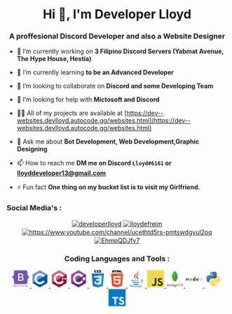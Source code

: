 <!-- First Header -->
<h1 align="center">
	Hi 👋, I'm Developer Lloyd
</h1>

<!-- Second Header -->
<h3 align="center">
	A proffesional Discord Developer and also a Website Designer
</h3>

<!-- User Description -->
- 🔭 I’m currently working on **3 Filipino Discord Servers (Yabmat Avenue, The Hype House, Hestia)**

- 🌱 I’m currently learning **to be an Advanced Developer**

- 👯 I’m looking to collaborate on **Discord and some Developing Team**

- 🤝 I’m looking for help with **Mictosoft and Discord**

- 👨‍💻 All of my projects are available at [https://dev--websites.devlloyd.autocode.gg/websites.html](https://dev--websites.devlloyd.autocode.gg/websites.html)

- 💬 Ask me about **Bot Development, Web Development,Graphic Designing**

- 📫 How to reach me **DM me on Discord `Lloyd#6161` or lloyddeveloper13@gmail.com**

- ⚡ Fun fact **One thing on my bucket list is to visit my Girlfriend.**

<!-- Third Header -->
<h3 align="left">
	Social Media's :
</h3>
<p align="center">
	<a href="https://twitter.com/developerlloyd" target="blank"><img align="center" src="https://raw.githubusercontent.com/rahuldkjain/github-profile-readme-generator/master/src/images/icons/Social/twitter.svg" alt="developerlloyd" height="30" width="40" /></a>
    <a href="https://fb.com/lloydefreim" target="blank"><img align="center" src="https://raw.githubusercontent.com/rahuldkjain/github-profile-readme-generator/master/src/images/icons/Social/facebook.svg" alt="lloydefreim" height="30" width="40" /></a>
    <a href="https://www.youtube.com/channel/UCethtD5rs-pMTSwDgYuL2OQ" target="blank"><img align="center" src="https://raw.githubusercontent.com/rahuldkjain/github-profile-readme-generator/master/src/images/icons/Social/youtube.svg" alt="https://www.youtube.com/channel/ucethtd5rs-pmtswdgyul2oq" height="30" width="40" /></a>
    <a href="https://discord.gg/EhmpQDJfv7" target="blank"><img align="center" src="https://raw.githubusercontent.com/rahuldkjain/github-profile-readme-generator/master/src/images/icons/Social/discord.svg" alt="EhmpQDJfv7" height="30" width="40" /></a>
</p>

<!-- Fourth Header -->
<h3 align="center">
	Coding Languages and Tools :
</h3>
<p align="center">
	<a href="https://getbootstrap.com" target="_blank" rel="noreferrer"> <img src="https://raw.githubusercontent.com/devicons/devicon/master/icons/bootstrap/bootstrap-plain-wordmark.svg" alt="bootstrap" width="40" height="40"/> </a> 
	<a href="https://www.cprogramming.com/" target="_blank" rel="noreferrer"> <img src="https://raw.githubusercontent.com/devicons/devicon/master/icons/c/c-original.svg" alt="c" width="40" height="40"/> </a> 
	<a href="https://www.w3schools.com/cpp/" target="_blank" rel="noreferrer"> <img src="https://raw.githubusercontent.com/devicons/devicon/master/icons/cplusplus/cplusplus-original.svg" alt="cplusplus" width="40" height="40"/> </a> 
	<a href="https://www.w3schools.com/cs/" target="_blank" rel="noreferrer"> <img src="https://raw.githubusercontent.com/devicons/devicon/master/icons/csharp/csharp-original.svg" alt="csharp" width="40" height="40"/> </a> 
	<a href="https://www.w3schools.com/css/" target="_blank" rel="noreferrer"> <img src="https://raw.githubusercontent.com/devicons/devicon/master/icons/css3/css3-original-wordmark.svg" alt="css3" width="40" height="40"/> </a> 
	<a href="https://www.w3.org/html/" target="_blank" rel="noreferrer"> <img src="https://raw.githubusercontent.com/devicons/devicon/master/icons/html5/html5-original-wordmark.svg" alt="html5" width="40" height="40"/> </a>
	<a href="https://www.java.com" target="_blank" rel="noreferrer"> <img src="https://raw.githubusercontent.com/devicons/devicon/master/icons/java/java-original.svg" alt="java" width="40" height="40"/> </a> 
	<a href="https://developer.mozilla.org/en-US/docs/Web/JavaScript" target="_blank" rel="noreferrer"> <img src="https://raw.githubusercontent.com/devicons/devicon/master/icons/javascript/javascript-original.svg" alt="javascript" width="40" height="40"/> </a> 
	<a href="https://www.mongodb.com/" target="_blank" rel="noreferrer"> <img src="https://raw.githubusercontent.com/devicons/devicon/master/icons/mongodb/mongodb-original-wordmark.svg" alt="mongodb" width="40" height="40"/> </a> 
	<a href="https://nodejs.org" target="_blank" rel="noreferrer"> <img src="https://raw.githubusercontent.com/devicons/devicon/master/icons/nodejs/nodejs-original-wordmark.svg" alt="nodejs" width="40" height="40"/> </a> <a href="https://www.python.org" target="_blank" rel="noreferrer"> <img src="https://raw.githubusercontent.com/devicons/devicon/master/icons/python/python-original.svg" alt="python" width="40" height="40"/> </a> 
	<a href="https://www.typescriptlang.org/" target="_blank" rel="noreferrer"> <img src="https://raw.githubusercontent.com/devicons/devicon/master/icons/typescript/typescript-original.svg" alt="typescript" width="40" height="40"/> </a>
</p>
